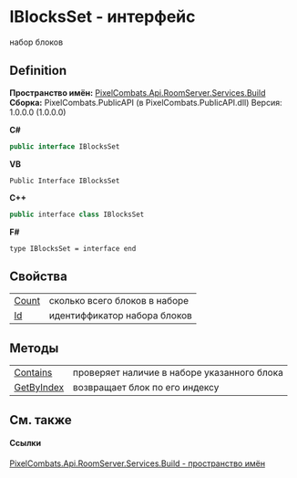 # IBlocksSet - интерфейс


набор блоков



## Definition
**Пространство имён:** <a href="13601317-1cec-d8a4-23a8-2be7208954e2">PixelCombats.Api.RoomServer.Services.Build</a>  
**Сборка:** PixelCombats.PublicAPI (в PixelCombats.PublicAPI.dll) Версия: 1.0.0.0 (1.0.0.0)

**C#**
``` C#
public interface IBlocksSet
```
**VB**
``` VB
Public Interface IBlocksSet
```
**C++**
``` C++
public interface class IBlocksSet
```
**F#**
``` F#
type IBlocksSet = interface end
```



## Свойства
<table>
<tr>
<td><a href="b64e4c1f-4653-89f7-eaf8-046a70acd4e9">Count</a></td>
<td>сколько всего блоков в наборе</td></tr>
<tr>
<td><a href="9cb2f4fc-1481-df65-fdde-94cb6210caa8">Id</a></td>
<td>идентиффикатор набора блоков</td></tr>
</table>

## Методы
<table>
<tr>
<td><a href="4fdecccb-55af-a11a-f13b-d08b8d0d6d8a">Contains</a></td>
<td>проверяет наличие в наборе указанного блока</td></tr>
<tr>
<td><a href="19c637c8-ad40-c609-bd43-7bb97fbf4a6e">GetByIndex</a></td>
<td>возвращает блок по его индексу</td></tr>
</table>

## См. также


#### Ссылки
<a href="13601317-1cec-d8a4-23a8-2be7208954e2">PixelCombats.Api.RoomServer.Services.Build - пространство имён</a>  
